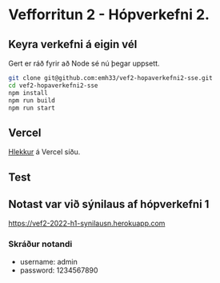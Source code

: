# Vefforritun 2 - Hópverkefni 2.

## Keyra verkefni á eigin vél

Gert er ráð fyrir að Node sé nú þegar uppsett.

```bash
git clone git@github.com:emh33/vef2-hopaverkefni2-sse.git
cd vef2-hopaverkefni2-sse
npm install
npm run build
npm run start
```

## Vercel

[Hlekkur](https://vef2-hopaverkefni2-sse.vercel.app/) á Vercel síðu.

## Test

## Notast var við sýnilaus af hópverkefni 1

https://vef2-2022-h1-synilausn.herokuapp.com

### Skráður notandi

- username: admin
- password: 1234567890
